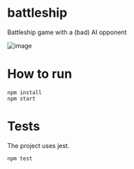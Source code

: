 # battleship
Battleship game with a (bad) AI opponent

![image](https://user-images.githubusercontent.com/9901298/121708267-b0ec7d00-cad7-11eb-9587-ab34f2e6d8af.png)

# How to run
```
npm install
npm start
```
# Tests
The project uses jest.
```
npm test
```
